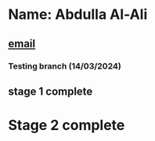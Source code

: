 # Name: Abdulla Al-Ali
## [email](psyaa33@nottingham.ac.uk)
### Testing branch (14/03/2024)

## stage 1 complete

# Stage 2 complete